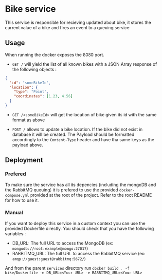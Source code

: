 # Bike service

This service is responsible for recieving updated about bike, it stores the current value of a bike and fires an event to a queuing service

## Usage

When running the docker exposes the 8080 port.

- `GET /` will yield the list of all known bikes with a JSON Array response of the following objects :

```json
{
  "id": "someBikeId",
  "location": {
    "type": "Point",
    "coordinates": [1.23, 4.56]
  }
}
```

- `GET /<someBikeId>` will get the location of bike given its id with the same format as above

- `POST /` allows to update a bike location. If the bike did not exist in database it will be created. The Payload should be formatted accordingly to the `Content-Type` header and have tha same keys as the payload above.

## Deployment

### Prefered

To make sure the service has all its depencies (including the mongoDB and the RabbitMQ queuing) it is prefered to use the provided `docker-compose.yml` provided at the root of the project. Refer to the root README for how to use it.

### Manual

If you want to deploy this service in a custom context you can use the provided Dockerfile directly. You should check that you have the following variables :

- DB_URL: The full URL to access the MongoDB (ex: `mongodb://root:example@mongo:27017`)
- RABBITMQ_URL: The full URL to access the RabbitMQ service (ex: `amqp://guest:guest@rabbitmq:5672/`)

And from the parent `services` directory run `docker build . -f bike/Dockerfile -e DB_URL=<Your URL> -e RABBITMQ_URL=<Your URL>`
